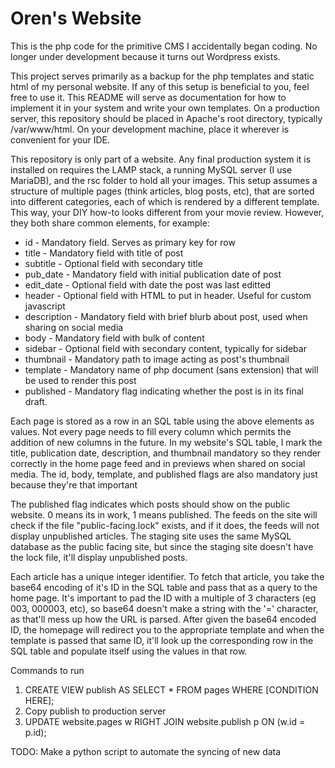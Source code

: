 Oren's Website
==========================================

This is the php code for the primitive CMS I accidentally began coding. No longer under development because it turns out Wordpress exists.

This project serves primarily as a backup for the php templates and static html of my personal website.
If any of this setup is beneficial to you, feel free to use it. This README will serve as documentation
for how to implement it in your system and write your own templates. On a production server, this repository
should be placed in Apache's root directory, typically /var/www/html. On your development machine, place
it wherever is convenient for your IDE.

This repository is only part of a website. Any final production system it is installed on requires the
LAMP stack, a running MySQL server (I use MariaDB), and the rsc folder to hold all your images. This setup
assumes a structure of multiple pages (think articles, blog posts, etc), that are sorted into different
categories, each of which is rendered by a different template. This way, your DIY how-to looks different
from your movie review. However, they both share common elements, for example:

  * id          - Mandatory field. Serves as primary key for row
  * title       - Mandatory field with title of post
  * subtitle    - Optional field with secondary title
  * pub_date    - Mandatory field with initial publication date of post
  * edit_date   - Optional field with date the post was last editted
  * header      - Optional field with HTML to put in header. Useful for custom javascript
  * description - Mandatory field with brief blurb about post, used when sharing on social media
  * body        - Mandatory field with bulk of content
  * sidebar     - Optional field with secondary content, typically for sidebar
  * thumbnail   - Mandatory path to image acting as post's thumbnail
  * template    - Mandatory name of php document (sans extension) that will be used to render this post
  * published   - Mandatory flag indicating whether the post is in its final draft.

Each page is stored as a row in an SQL table using the above elements as values. Not every page needs to fill every
column which permits the addition of new columns in the future. In my website's SQL table, I mark the title, publication
date, description, and thumbnail mandatory so they render correctly in the home page feed and in previews when shared on
social media. The id, body, template, and published flags are also mandatory just because they're that important

The published flag indicates which posts should show on the public website. 0 means its in work, 1 means published. The
feeds on the site will check if the file "public-facing.lock" exists, and if it does, the feeds will not display
unpublished articles. The staging site uses the same MySQL database as the public facing site, but since the staging
site doesn't have the lock file, it'll display unpublished posts.

Each article has a unique integer identifier. To fetch that article, you take the base64 encoding of it's
ID in the SQL table and pass that as a query to the home page. It's important to pad the ID with a multiple
of 3 characters (eg 003, 000003, etc), so base64 doesn't make a string with the '=' character, as that'll
mess up how the URL is parsed. After given the base64 encoded ID, the homepage will redirect you to the
appropriate template and when the template is passed that same ID, it'll look up the corresponding row in
the SQL table and populate itself using the values in that row.

Commands to run

1. CREATE VIEW publish AS SELECT * FROM pages WHERE \[CONDITION HERE\];
2. Copy publish to production server
3. UPDATE website.pages w RIGHT JOIN website.publish p ON (w.id = p.id);

TODO: Make a python script to automate the syncing of new data
